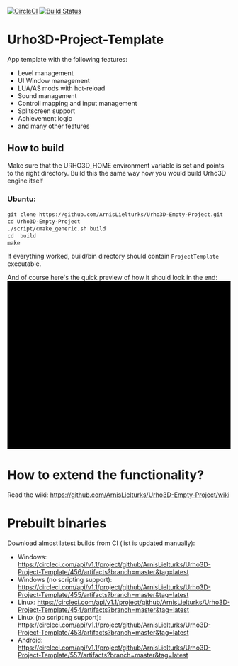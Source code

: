 [![CircleCI](https://circleci.com/gh/ArnisLielturks/Urho3D-Project-Template/tree/master.svg?style=svg)](https://circleci.com/gh/ArnisLielturks/Urho3D-Empty-Project/tree/master)
[![Build Status](https://travis-ci.org/ArnisLielturks/Urho3D-Project-Template.svg?branch=master)](https://travis-ci.org/ArnisLielturks/Urho3D-Project-Template)

# Urho3D-Project-Template
App template with the following features:
* Level management
* UI Window management
* LUA/AS mods with hot-reload
* Sound management
* Controll mapping and input management
* Splitscreen support
* Achievement logic
* and many other features

## How to build
Make sure that the URHO3D_HOME environment variable is set and points to the right directory. Build this the same way how you would build Urho3D engine itself

### Ubuntu:
```
git clone https://github.com/ArnisLielturks/Urho3D-Empty-Project.git
cd Urho3D-Empty-Project
./script/cmake_generic.sh build
cd  build
make
```


If everything worked, build/bin directory should contain `ProjectTemplate` executable.


And of course here's the quick preview of how it should look in the end:
![alt tag](https://github.com/ArnisLielturks/Urho3D-Empty-Project/blob/master/Screenshots/preview.gif)


# How to extend the functionality?
Read the wiki: https://github.com/ArnisLielturks/Urho3D-Empty-Project/wiki

# Prebuilt binaries
Download almost latest builds from CI (list is updated manually):
* Windows: https://circleci.com/api/v1.1/project/github/ArnisLielturks/Urho3D-Project-Template/456/artifacts?branch=master&tag=latest
* Windows (no scripting support): https://circleci.com/api/v1.1/project/github/ArnisLielturks/Urho3D-Project-Template/455/artifacts?branch=master&tag=latest
* Linux: https://circleci.com/api/v1.1/project/github/ArnisLielturks/Urho3D-Project-Template/454/artifacts?branch=master&tag=latest
* Linux (no scripting support): https://circleci.com/api/v1.1/project/github/ArnisLielturks/Urho3D-Project-Template/453/artifacts?branch=master&tag=latest
* Android: https://circleci.com/api/v1.1/project/github/ArnisLielturks/Urho3D-Project-Template/557/artifacts?branch=master&tag=latest

